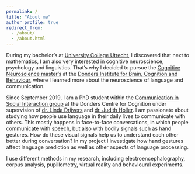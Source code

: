 ```yaml
---
permalink: /
title: "About me"
author_profile: true
redirect_from: 
  - /about/
  - /about.html
---
```


During my bachelor’s at [University College Utrecht](https://www.uu.nl/en/organisation/university-college-utrecht/about-ucu), I discovered that next to mathematics, I am  also very interested in cognitive neuroscience, psychology and linguistics. That’s why I decided to pursue the [Cognitive Neuroscience master’s](https://www.ru.nl/opleidingen/master/cognitive-neuroscience/) at the [Donders Institute for Brain, Cognition and Behaviour](https://www.ru.nl/donders/), where I learned more about the neuroscience of language and communication. 

Since September 2019, I am a PhD student within the [Communication in Social Interaction group](https://cosilab.org) at the Donders Centre for Cognition under supervision of [dr. Linda Drijvers](https://lindadrijvers.nl) and [dr. Judith Holler](https://www.mpi.nl/people/holler-judith). I am passionate about studying how people use language in their daily lives to communicate with others. This mostly happens in face-to-face conversations, in which people communicate with speech, but also with bodily signals such as hand gestures. How do these visual signals help us to understand each other better during conversation? In my project I investigate how hand gestures affect language prediction as well as other aspects of language processing. 

I use different methods in my research, including electroencephalography, corpus analysis, pupillometry, virtual reality and behavioural experiments. 

